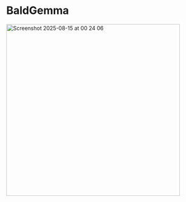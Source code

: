 # BaldGemma

<img width="458" height="453" alt="Screenshot 2025-08-15 at 00 24 06" src="https://github.com/user-attachments/assets/63779ffd-3376-420c-9859-bd266cf601c8" />

